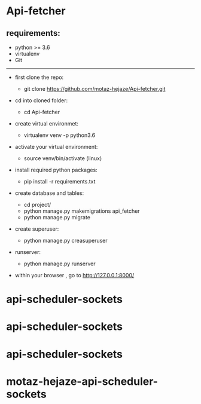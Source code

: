 # Api-fetcher

requirements:
-----------------
  - python >= 3.6
  - virtualenv
  - Git
------------------

* first clone the repo:
  - git clone https://github.com/motaz-hejaze/Api-fetcher.git


* cd into cloned folder:
  - cd Api-fetcher

* create virtual environmet:
  - virtualenv venv -p python3.6
  
* activate your virtual environment:
  - source venv/bin/activate (linux)

* install required python packages:
  - pip install -r requirements.txt

* create database and tables:
  - cd project/
  - python manage.py makemigrations api_fetcher
  - python manage.py migrate

* create superuser:
  - python manage.py creasuperuser

* runserver:
  - python manage.py runserver

* within your browser , go to http://127.0.0.1:8000/
# api-scheduler-sockets
# api-scheduler-sockets
# api-scheduler-sockets
# motaz-hejaze-api-scheduler-sockets
